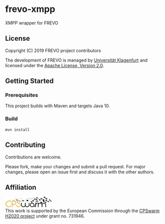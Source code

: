 # frevo-xmpp
XMPP wrapper for FREVO

## License
Copyright (C) 2019 FREVO project contributors

The development of FREVO is managed by [Universität Klagenfurt](https://www.aau.at) and licensed under the [Apache License, Version 2.0](https://www.apache.org/licenses/LICENSE-2.0).

## Getting Started
### Prerequisites
This project builds with Maven and targets Java 10.

### Build

```
mvn install
```

## Contributing
Contributions are welcome. 

Please fork, make your changes and submit a pull request. For major changes, please open an issue first and discuss it with the other authors.

## Affiliation
![CPSwarm](cpswarm.png)  
This work is supported by the European Commission through the [CPSwarm H2020 project](https://cpswarm.eu) under grant no. 731946.